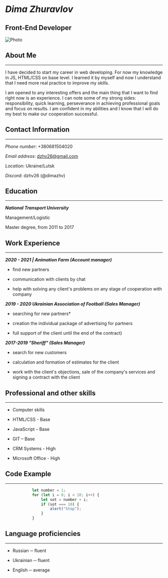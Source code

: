 # ***Dima Zhuravlov***

## **Front-End Developer**

![Photo](../rsschool-cv/Resume.jpg "Resume")

## **About Me**
___
I have decided to start my career in web developing. For now my knowledge in JS, HTML/CSS on base level. I learned it by myself and now I understand that I need more real practice to improve my skills.

I am opened to any interesting offers and the main thing that I want to find right now is an experience. I can note some of my strong sides: responsibility, quick learning, perseverance in achieving professional goals and focus on results. I am confident in my abilities and I know that I will do my best to make our cooperation successful.


## **Contact Information**
____
*Phone number*: +380681504020

*Email address*: dzhv26@gmail.com

*Location*: Ukraine/Lutsk

*Discord*: dzhv26 (@dimazhv)

## **Education**
___
***National Transport University***

Management/Logistic

Master degree, from 2011 to 2017

## **Work Experience**
---

***2020 - 2021 | Animation Farm (Account manager)***

+ find new partners 

+ communication with clients by chat 

+ help with solving any client's problems on any stage of cooperation with company

***2019 - 2020 Ukrainian Association of Football (Sales Manager)***

- searching for new partners*

- creation the individual package of advertising for partners

- full support of the client until the end of the contract)

***2017-2019 "Sheriff" (Sales Manager)***

+ search for new customers

+ calculation and formation of estimates for the client

+ work with the client's objections, sale of the company's services and signing a contract with the client

## **Professional and other skills**
____
* Computer skills

* HTML/CSS - Base

* JavaScript – Base

* GIT – Base 

* CRM Systems - High

* Microsoft Office - High

## **Code Example**
____
```JavaScript
			let number = 1;
			for (let i = 0; i < 10; i++) {
				let sot = number + i;
				if (sot === 10) {
					alert("Stop");
				}
			}
```		

## **Language proficiencies**
____
* Russian ─ fluent

* Ukrainian ─ fluent

* English ─ average

